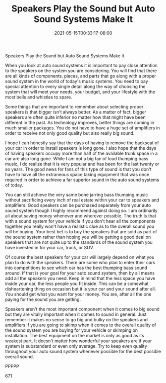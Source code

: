 ﻿---
title: "Speakers Play the Sound but Auto Sound Systems Make It"
date: 2021-05-15T00:33:17-08:00
description: "Auto sound systems txt Tips for Web Success"
featured_image: "/images/Auto sound systems txt.jpg"
tags: ["Auto sound systems txt"]
---

Speakers Play the Sound but Auto Sound Systems Make It

When you look at auto sound systems it is important to pay close attention to the speakers on the system you are considering. You will find that there are all kinds of components, pieces, and parts that go along with a proper sound system in the world of today's music systems. You need to pay special attention to every single detail along the way of choosing the system that will meet your needs, your budget, and your lifestyle with the most bells and whistles to spare. 

Some things that are important to remember about selecting proper speakers is that bigger isn't always better. As a matter of fact, bigger speakers are often quite inferior no matter how that might have been different in the past. As technology improves, better things are coming in much smaller packages. You do not have to have a huge set of amplifiers in order to receive not only good quality but also really big sound.

I hope I can honestly say that the days of having to remove the backseat of your car in order to install speakers is long gone. I also hope that the days of having speakers occupy more than half of the available trunk space in a car are also long gone. While I am not a big fan of loud thumping bass music, I do realize that it is very popular and has been for the last twenty or so years. The good news for fans of this type of sound is that you don't have to have all the extraneous space taking equipment that was once required in order to achieve a far superior sound in the auto sound systems of today. 

You can still achieve the very same bone jarring bass thumping music without sacrificing every inch of real estate within your car to speakers and amplifiers. Good speakers can be purchased separately from your auto sound system though I highly recommend against doing so. I am ordinarily all about saving money whenever and wherever possible. The truth is that with a sound system for your vehicle if you don't hear all the components together you really won't have a realistic clue as to the overall sound you will be buying. Your best bet is to buy the speakers that are sold as part of the sound system rather than hoping you will be getting a good deal on speakers that are not quite up to the standards of the sound system you have invested in for your car, truck, or SUV.

Of course the best speakers for your car will largely depend on what you plan to do with the speakers. There are some who plan to enter their cars into competitions to see which car has the best thumping bass sound around. If that is your goal for your auto sound system, then by all means add all the speakers you need. Keep in mind that the less space you have inside your car, the less people you fit inside. This can be a somewhat disheartening thing on occasion but it is your car and your sound after all. You should get what you want for your money. You are, after all the one paying for the sound you are getting.

Speakers aren't the most important component when it comes to big sound but they are vitally important when it comes to sound in general. Just remember it makes no sense to go big and bulky on the speakers and amplifiers if you are going to skimp when it comes to the overall quality of the sound system you are buying for your vehicle or skimping on installation. The best equipment on the market is only as good as its weakest part. It doesn't matter how wonderful your speakers are if your system is substandard or even only average. Try to keep even quality throughout your auto sound system whenever possible for the best possible overall sound.

PPPPP

671

